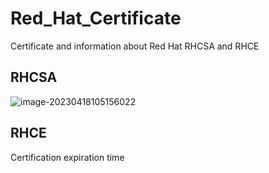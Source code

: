 # Red_Hat_Certificate
Certificate and information about Red Hat RHCSA and RHCE

## RHCSA

![image-20230418105156022](C:/Users/18279/AppData/Roaming/Typora/typora-user-images/image-20230418105156022.png)





## RHCE



Certification expiration time
